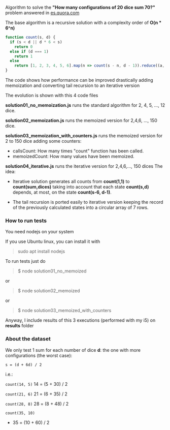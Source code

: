Algorithm to solve the **"How many configurations of 20 dice sum 70?"** problem answered in [es.quora.com](https://qr.ae/pGB07a)

The base algorithm is a recursive solution with a complexity order of **O(n * 6^n)**

```javascript
function count(s, d) {
  if (s < d || d * 6 < s)
    return 0
  else if (d === 1)
    return 1
  else
    return [1, 2, 3, 4, 5, 6].map(n => count(s - n, d - 1)).reduce((a, b) => a + b)
}
```

The code shows how performance can be improved drastically adding memoization and converting tail recursion to an iterative version

The evolution is shown with this 4 code files

**solution01_no_memoization.js**  runs the standard algorithm for 2, 4, 5, ..., 12 dice.

**solution02_memoization.js** runs the memoized version for 2,4,6, ..., 150 dice.

**solution03_memoization_with_counters.js** runs the memoized version for 2 to 150 dice adding some counters:

* callsCount:  How many times "count" function has been called.
* memoizedCount: How many values have been memoized.

**solution04_iterative.js** runs the iterative version for 2,4,6,..., 150 dices
The idea:

* Iterative solution generates all counts from **count(1,1)** to **count(sum,dices)** taking into account that each state **count(s,d)** depends, at most, on the state **count(s-6, d-1)**. 

* The tail recursion is ported easily to iterative version  keeping the record of the previously calculated states into a circular array of 7 rows. 

### How to run tests

You need nodejs on your system

If you use Ubuntu linux, you can install it with

> sudo apt install nodejs

To run tests just do

> $ node solution01_no_memoized

or

> $ node solution02_memoized

or

> $ node solution03_memoized_with_counters

Anyway,  I include results of this 3 executions (performed with my i5) on **results** folder


### About the dataset

We only test 1 sum for each number of dice **d**: the one with more configurations (the worst case): 

`s = (d + 6d) / 2`

i.e.:

`count(14, 5)`
14 = (5 + 30) / 2

`count(21, 6)`
21 = (6 + 35) / 2

`count(28, 8)`
28 = (8 + 48) / 2

`count(35, 10)`
* 35 = (10 + 60) / 2

